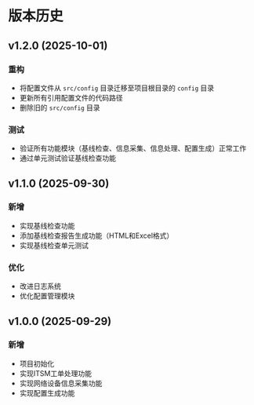 # 版本历史

## v1.2.0 (2025-10-01)

### 重构
- 将配置文件从 `src/config` 目录迁移至项目根目录的 `config` 目录
- 更新所有引用配置文件的代码路径
- 删除旧的 `src/config` 目录

### 测试
- 验证所有功能模块（基线检查、信息采集、信息处理、配置生成）正常工作
- 通过单元测试验证基线检查功能

## v1.1.0 (2025-09-30)

### 新增
- 实现基线检查功能
- 添加基线检查报告生成功能（HTML和Excel格式）
- 实现基线检查单元测试

### 优化
- 改进日志系统
- 优化配置管理模块

## v1.0.0 (2025-09-29)

### 新增
- 项目初始化
- 实现ITSM工单处理功能
- 实现网络设备信息采集功能
- 实现配置生成功能